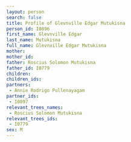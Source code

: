 ```yaml
---
layout: person
search: false
title: Profile of Glevnville Edgar Mutukisna
person_id: I0896
first_name: Glevnville Edgar
last_name: Mutukisna
full_name: Glevnville Edgar Mutukisna
mother: 
mother_id: 
father: Roscius Solomon Mutukisna
father_id: I0779
children:
children_ids:
partners:
 - Annie Rodrigo Pullenayagam
partner_ids:
 - I0897
relevant_trees_names:
 - Roscius Solomon Mutukisna
relevant_trees_ids:
 - I0779
sex: M
---
```


